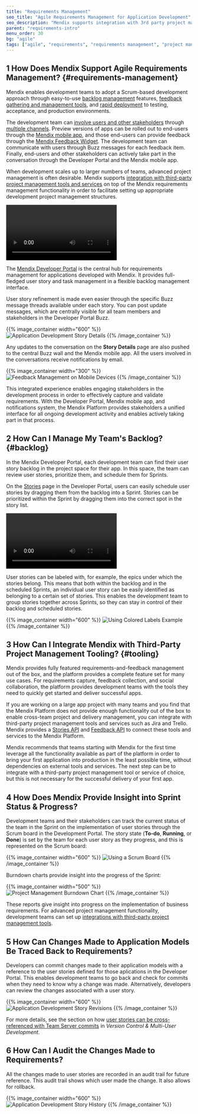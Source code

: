 ```yaml
---
title: "Requirements Management"
seo_title: "Agile Requirements Management for Application Development"
seo_description: "Mendix supports integration with 3rd party project management tools & services on top of internal Agile tools such as backlog management & feedback gathering."
parent: "requirements-intro"
menu_order: 30
bg: "agile"
tags: ["agile", "requirements", "requirements management", "project management", "feedback", "dashboard", "traceability"]
---
```


## 1 How Does Mendix Support Agile Requirements Management? {#requirements-management}

Mendix enables development teams to adopt a Scrum-based development approach through easy-to-use [backlog management](#backlog) features, [feedback gathering and management tools](feedback-management#feedback-management), and [rapid deployment](devops-overview#support-devops) to testing, acceptance, and production environments.

The development team can [involve users and other stakeholders](collaboration-channels#stakeholder-involvement) through [multiple channels](collaboration-channels). Preview versions of apps can be rolled out to end-users through the [Mendix mobile app](https://docs.mendix.com/refguide/getting-the-mendix-app), and those end-users can provide feedback through the [Mendix Feedback Widget](https://appstore.home.mendix.com/link/app/199/). The development team can communicate with users through Buzz messages for each feedback item. Finally, end-users and other stakeholders can actively take part in the conversation through the Developer Portal and the Mendix mobile app.

When development scales up to larger numbers of teams, advanced project management is often desirable. Mendix supports [integration with third-party project management tools and services](#tooling) on top of the Mendix requirements management functionality in order to facilitate setting up appropriate development project management structures.

<video controls src="attachments/MCA_FullAgileLifecycle-2.mp4">VIDEO</video>

The [Mendix Developer Portal](https://docs.mendix.com/developerportal/) is the central hub for requirements management for applications developed with Mendix. It provides full-fledged user story and task management in a flexible backlog management interface.

User story refinement is made even easier through the specific Buzz message threads available under each story. You can post update messages, which are centrally visible for all team members and stakeholders in the Developer Portal Buzz.

{{% image_container width="600" %}}
![Application Development Story Details](attachments/story-detail.png)
{{% /image_container %}}

Any updates to the conversation on the **Story Details** page are also pushed to the central Buzz wall and the Mendix mobile app. All the users involved in the conversations receive notifications by email.

{{% image_container width="300" %}}
![Feedback Management on Mobile Devices](attachments/buzz-mobile.png)
{{% /image_container %}}

This integrated experience enables engaging stakeholders in the development process in order to effectively capture and validate requirements. With the Developer Portal, Mendix mobile app, and notifications system, the Mendix Platform provides stakeholders a unified interface for all ongoing development activity and enables actively taking part in that process.

## 2 How Can I Manage My Team's Backlog? {#backlog}

In the Mendix Developer Portal, each development team can find their user story backlog in the project space for their app. In this space, the team can review user stories, prioritize them, and schedule them for Sprints.

On the [Stories](https://docs.mendix.com/developerportal/collaborate/stories) page in the Developer Portal, users can easily schedule user stories by dragging them from the backlog into a Sprint. Stories can be prioritized within the Sprint by dragging them into the correct spot in the story list.

<video controls src="attachments/story-sprint.mp4">VIDEO</video>

User stories can be labeled with, for example, the epics under which the stories belong. This means that both within the backlog and in the scheduled Sprints, an individual user story can be easily identified as belonging to a certain set of stories. This enables the development team to group stories together across Sprints, so they can stay in control of their backlog and scheduled stories.

{{% image_container width="600" %}}
![Using Colored Labels Example](attachments/colored-labels.png)
{{% /image_container %}}

## 3 How Can I Integrate Mendix with Third-Party Project Management Tooling? {#tooling}

Mendix provides fully featured requirements-and-feedback management out of the box, and the platform provides a complete feature set for many use cases. For requirements capture, feedback collection, and social collaboration, the platform provides development teams with the tools they need to quickly get started and deliver successful apps.

If you are working on a large app project with many teams and you find that the Mendix Platform does not provide enough functionality out of the box to enable cross-team project and delivery management, you can integrate with third-party project management tools and services such as Jira and Trello. Mendix provides a [Stories API](https://docs.mendix.com/apidocs-mxsdk/apidocs/stories-api) and [Feedback API](https://docs.mendix.com/apidocs-mxsdk/apidocs/feedback-api) to connect these tools and services to the Mendix Platform.

Mendix recommends that teams starting with Mendix for the first time leverage all the functionality available as part of the platform in order to bring your first application into production in the least possible time, without dependencies on external tools and services. The next step can be to integrate with a third-party project management tool or service of choice, but this is not necessary for the successful delivery of your first app.

## 4 How Does Mendix Provide Insight into Sprint Status & Progress?

Development teams and their stakeholders can track the current status of the team in the Sprint on the implementation of user stories through the Scrum board in the Development Portal. The story state (**To-do**, **Running**, or **Done**) is set by the team for each user story as they progress, and this is represented on the Scrum board:

{{% image_container width="600" %}}
![Using a Scrum Board](attachments/scrum-board.png)
{{% /image_container %}}

Burndown charts provide insight into the progress of the  Sprint:

{{% image_container width="500" %}}
![Project Management Burndown Chart](attachments/burndown.png)
{{% /image_container %}}

These reports give insight into progress on the implementation of business requirements. For advanced project management functionality, development teams can set up [integrations with third-party project management tools](#tooling).

## 5 How Can Changes Made to Application Models Be Traced Back to Requirements?

Developers can commit changes made to their application models with a reference to the user stories defined for those aplications in the Developer Portal. This enables development teams to go back and check for commits when they need to know why a change was made. Alternatively, developers can review the changes associated with a user story.

{{% image_container width="600" %}}
![Application Development Story Revisions](attachments/story-revisions.png)
{{% /image_container %}}

For more details, see the section on how [user stories can be cross-referenced with Team Server commits](version-control#cross-reference) in *Version Control & Multi-User Development*.

## 6 How Can I Audit the Changes Made to Requirements?

All the changes made to user stories are recorded in an audit trail for future reference. This audit trail shows which user made the change. It also allows for rollback.

{{% image_container width="600" %}}
![Application Development Story History](attachments/story-history.png)
{{% /image_container %}}
